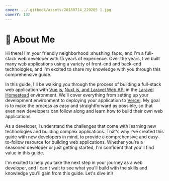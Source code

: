 ```yaml
---
cover: ../.gitbook/assets/20180714_220205 1.jpg
coverY: 132
---
```


# 🤫 About Me

Hi there! I'm your friendly neighborhood :shushing\_face:, and I'm a full-stack web developer with 15 years of experience. Over the years, I've built many web applications using a variety of front-end and back-end technologies, and I'm excited to share my knowledge with you through this comprehensive guide.

In this guide, I'll be walking you through the process of building a full-stack web application with [Vue.js](https://vuejs.org/), [Nuxt.js](https://nuxt.com/),[ and Laravel Web API](https://laravel.com/) in the [Laravel Homestead](https://laravel.com/docs/10.x/homestead) environment. We'll cover everything from setting up your development environment to deploying your application to [Vercel](https://vercel.com/). My goal is to make the process as easy and straightforward as possible, so that even new developers can follow along and learn how to build their own web applications.

As a developer, I understand the challenges that come with learning new technologies and building complex applications. That's why I've created this guide with new developers in mind, to provide a comprehensive and easy-to-follow resource for building web applications. Whether you're a seasoned developer or just getting started, I'm confident that you'll find value in this guide.

I'm excited to help you take the next step in your journey as a web developer, and I can't wait to see what you'll build with the skills and knowledge you'll gain from this guide. Let's dive in!\



